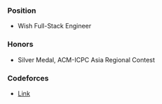 
### Position
- Wish  Full-Stack Engineer

### Honors
- Silver Medal, ACM-ICPC Asia Regional Contest

### Codeforces

- [Link](https://codeforces.com/profile/BuckWang)

